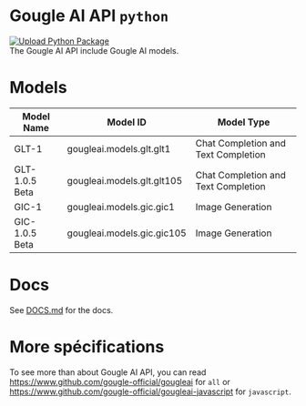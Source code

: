 # Gougle AI API `python`
[![Upload Python Package](https://github.com/gougle-official/gougleai-python/actions/workflows/python-publish.yml/badge.svg)](https://github.com/gougle-official/gougleai-python/actions/workflows/python-publish.yml)  
The Gougle AI API include Gougle AI models.

# Models
| Model Name     | Model ID                   | Model Type                          |
| -------------- | -------------------------- | ----------------------------------- |
| GLT-1          | gougleai.models.glt.glt1   | Chat Completion and Text Completion |
| GLT-1.0.5 Beta | gougleai.models.glt.glt105 | Chat Completion and Text Completion |
| GIC-1          | gougleai.models.gic.gic1   | Image Generation                    |
| GIC-1.0.5 Beta | gougleai.models.gic.gic105 | Image Generation                    |

# Docs
See [DOCS.md](https://github.com/gougle-official/gougleai-python/blob/main/DOCS.md) for the docs.

# More spécifications
To see more than about Gougle AI API, you can read https://www.github.com/gougle-official/gougleai for `all` or https://www.github.com/gougle-official/gougleai-javascript for `javascript`. 
